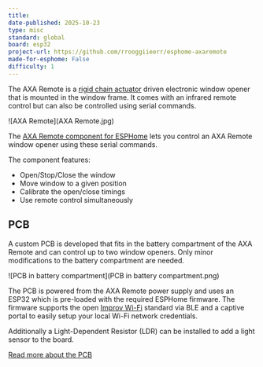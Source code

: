 ```yaml
---
title: 
date-published: 2025-10-23
type: misc
standard: global
board: esp32
project-url: https://github.com/rrooggiieerr/esphome-axaremote
made-for-esphome: False
difficulty: 1
---
```


The AXA Remote is a [rigid chain actuator](https://en.wikipedia.org/wiki/Rigid_chain_actuator) driven electronic window
opener that is mounted in the window frame. It comes with an infrared remote control but can also be controlled using
serial commands.

![AXA Remote](AXA Remote.jpg)

The [AXA Remote component for ESPHome](https://github.com/rrooggiieerr/esphome-axaremote) lets you control an AXA
Remote window opener using these serial commands.

The component features:

- Open/Stop/Close the window
- Move window to a given position
- Calibrate the open/close timings
- Use remote control simultaneously

## PCB

A custom PCB is developed that fits in the battery compartment of the AXA Remote and can control up to two window
openers. Only minor modifications to the battery compartment are needed.

![PCB in battery compartment](PCB in battery compartment.png)

The PCB is powered from the AXA Remote power supply and uses an ESP32 which is pre-loaded with the required ESPHome
firmware. The firmware supports the open [Improv Wi-Fi](https://www.improv-wifi.com/) standard via BLE and a captive
portal to easily setup your local Wi-Fi network credentials.

Additionally a Light-Dependent Resistor (LDR) can be installed to add a light sensor to the board.

[Read more about the PCB](https://github.com/rrooggiieerr/esphome-axaremote/blob/master/PCB.md)